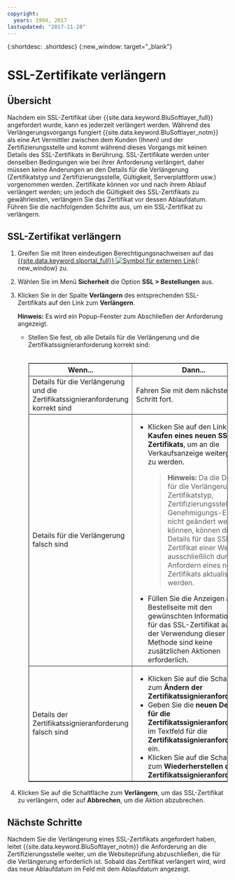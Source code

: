 ```yaml
---
copyright:
  years: 1994, 2017
lastupdated: "2017-11-28"
---
```


{:shortdesc: .shortdesc}
{:new_window: target="_blank"}

# SSL-Zertifikate verlängern

## Übersicht

Nachdem ein SSL-Zertifikat über {{site.data.keyword.BluSoftlayer_full}} angefordert wurde, kann es jederzeit verlängert werden. Während des Verlängerungsvorgangs fungiert {{site.data.keyword.BluSoftlayer_notm}} als eine Art Vermittler zwischen dem Kunden (Ihnen) und der Zertifizierungsstelle und kommt während dieses Vorgangs mit keinen Details des SSL-Zertifikats in Berührung. SSL-Zertifikate werden unter denselben Bedingungen wie bei ihrer Anforderung verlängert, daher müssen keine Änderungen an den Details für die Verlängerung (Zertifikatstyp und Zertifizierungsstelle, Gültigkeit, Serverplattform usw.) vorgenommen werden. Zertifikate können vor und nach ihrem Ablauf verlängert werden; um jedoch die Gültigkeit des SSL-Zertifikats zu gewährleisten, verlängern Sie das Zertifikat vor dessen Ablaufdatum. Führen Sie die nachfolgenden Schritte aus, um ein SSL-Zertifikat zu verlängern.

## SSL-Zertifikat verlängern

1. Greifen Sie mit Ihren eindeutigen Berechtigungsnachweisen auf das [{{site.data.keyword.slportal_full}} ![Symbol für externen Link](../../icons/launch-glyph.svg "Symbol für externen Link")](https://control.softlayer.com/){: new_window} zu.
2. Wählen Sie im Menü **Sicherheit** die Option **SSL > Bestellungen** aus.
3. Klicken Sie in der Spalte **Verlängern** des entsprechenden SSL-Zertifikats auf den Link zum **Verlängern**.

   **Hinweis:** Es wird ein Popup-Fenster zum Abschließen der Anforderung angezeigt.  
   * Stellen Sie fest, ob alle Details für die Verlängerung und die Zertifikatssignieranforderung korrekt sind:<br /><br /><table border="1"><tr><th>Wenn...</th><th>Dann...</th></tr><tr><td>Details für die Verlängerung und die Zertifikatssignieranforderung korrekt sind</td><td>Fahren Sie mit dem nächsten Schritt fort.</td></tr><tr><td>Details für die Verlängerung falsch sind</td><td><ul><li>Klicken Sie auf den Link zum <strong>Kaufen eines neuen SSL-Zertifikats</strong>, um an die Verkaufsanzeige weitergeleitet zu werden.<br /><blockquote><strong>Hinweis:</strong> Da die Details für die Verlängerung, wie Zertifikatstyp, Zertifizierungsstelle und Genehmigungs-E-Mail, nicht geändert werden können, können die Details für das SSL-Zertifikat einer Website ausschließlich durch das Anfordern eines neuen Zertifikats aktualisiert werden.</blockquote></li><li>Füllen Sie die Anzeigen auf der Bestellseite mit den gewünschten Informationen für das SSL-Zertifikat aus. Bei der Verwendung dieser Methode sind keine zusätzlichen Aktionen erforderlich.</li></ul></td></tr><tr><td>Details der Zertifikatssignieranforderung falsch sind</td><td><ul><li>Klicken Sie auf die Schaltfläche zum **Ändern der Zertifikatssignieranforderung**.</li><li>Geben Sie die **neuen Details für die Zertifikatssignieranforderung** im Textfeld für die **Zertifikatssignieranforderung** ein.</li><li>Klicken Sie auf die Schaltfläche zum **Wiederherstellen der Zertifikatssignieranforderung**.</li></ul></td></tr></table>
4. Klicken Sie auf die Schaltfläche zum **Verlängern**, um das SSL-Zertifikat zu verlängern, oder auf **Abbrechen**, um die Aktion abzubrechen.

## Nächste Schritte

Nachdem Sie die Verlängerung eines SSL-Zertifikats angefordert haben, leitet {{site.data.keyword.BluSoftlayer_notm}} die Anforderung an die Zertifizierungsstelle weiter, um die Websiteprüfung abzuschließen, die für die Verlängerung erforderlich ist. Sobald das Zertifikat verlängert wird, wird das neue Ablaufdatum im Feld mit dem Ablaufdatum angezeigt.
